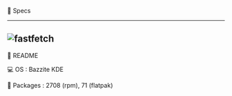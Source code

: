 
🤖 Specs 


----------------------------------------------------------------------------------------------------------
![fastfetch](https://github.com/user-attachments/assets/b11e29e3-80b4-4e91-a400-cb132db7368d)
----------------------------------------------------------------------------------------------------------

📓 README

💻 OS : Bazzite KDE

🚚 Packages : 2708 (rpm), 71 (flatpak)




